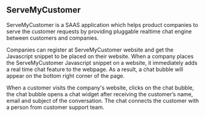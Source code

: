 ## ServeMyCustomer

ServeMyCustomer is a SAAS application which helps product companies to serve the customer requests by providing pluggable realtime chat engine between customers and companies.

Companies can register at ServeMyCustomer website and get the Javascript snippet to be placed on their website. When a company places the ServeMyCustomer Javascript snippet on a website, it immediately adds a real time chat feature to the webpage. As a result, a chat bubble will appear on the bottom right corner of the page.

When a customer visits the company's website, clicks on the chat bubble, the chat bubble opens a chat widget after receiving the customer’s name, email and subject of the conversation. 
The chat connects the customer with a person from customer support team. 
